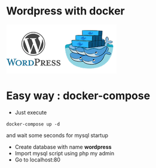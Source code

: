 # Wordpress with docker

![logo](https://raw.githubusercontent.com/jrichardsz/static_resources/master/wordpress/wordpress-dockerizated.png)

# Easy way : docker-compose

- Just execute

```
docker-compose up -d
```

and wait some seconds for mysql startup

- Create database with name  **wordpress**
- Import mysql script using php my admin
- Go to localhost:80
